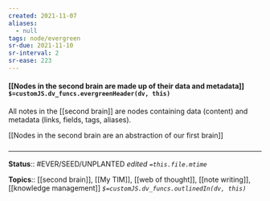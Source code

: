 ```yaml
---
created: 2021-11-07 
aliases:
  - null
tags: node/evergreen
sr-due: 2021-11-10
sr-interval: 2
sr-ease: 223
---
```

#### [[Nodes in the second brain are made up of their data and metadata]] `$=customJS.dv_funcs.evergreenHeader(dv, this)`

All notes in the [[second brain]] are nodes containing data (content) and metadata (links, fields, tags, aliases).

[[Nodes in the second brain are an abstraction of our first brain]]

### <hr class="footnote"/>

**Status**:: #EVER/SEED/UNPLANTED
*edited `=this.file.mtime`*

**Topics**:: [[second brain]], [[My TIM]], [[web of thought]], [[note writing]], [[knowledge management]]
*`$=customJS.dv_funcs.outlinedIn(dv, this)`*



